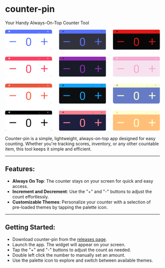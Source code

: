 # counter-pin
Your Handy Always-On-Top Counter Tool

![counter-pin](https://raw.githubusercontent.com/StormTersteeg/counter-pin/refs/heads/main/theme-preview.png)

Counter-pin is a simple, lightweight, always-on-top app designed for easy counting. Whether you're tracking scores, inventory, or any other countable item, this tool keeps it simple and efficient.

<hr>

## Features:
- **Always On Top**: The counter stays on your screen for quick and easy access.
- **Increment and Decrement**: Use the "+" and "-" buttons to adjust the count effortlessly.
- **Customizable Themes**: Personalize your counter with a selection of pre-loaded themes by tapping the palette icon.

<hr>

## Getting Started:
- Download counter-pin from the [releases page](https://github.com/StormTersteeg/counter-pin/releases).
- Launch the app. The widget will appear on your screen.
- Tap the "+" and "-" buttons to adjust the count as needed.
- Double left click the number to manually set an amount.
- Use the palette icon to explore and switch between available themes.

